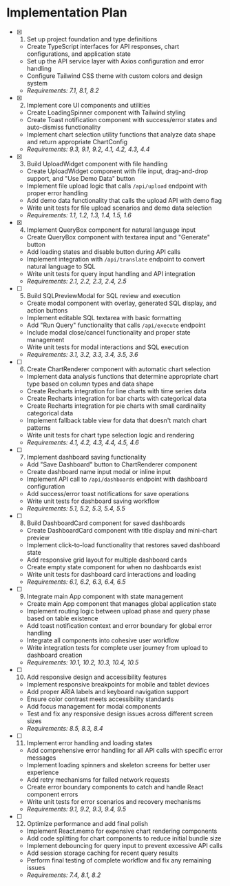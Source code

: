 # Implementation Plan

- [x] 1. Set up project foundation and type definitions

  - Create TypeScript interfaces for API responses, chart configurations, and application state
  - Set up the API service layer with Axios configuration and error handling
  - Configure Tailwind CSS theme with custom colors and design system
  - _Requirements: 7.1, 8.1, 8.2_

- [x] 2. Implement core UI components and utilities

  - Create LoadingSpinner component with Tailwind styling
  - Create Toast notification component with success/error states and auto-dismiss functionality
  - Implement chart selection utility functions that analyze data shape and return appropriate ChartConfig
  - _Requirements: 9.3, 9.1, 9.2, 4.1, 4.2, 4.3, 4.4_

- [x] 3. Build UploadWidget component with file handling

  - Create UploadWidget component with file input, drag-and-drop support, and "Use Demo Data" button
  - Implement file upload logic that calls `/api/upload` endpoint with proper error handling
  - Add demo data functionality that calls the upload API with demo flag
  - Write unit tests for file upload scenarios and demo data selection
  - _Requirements: 1.1, 1.2, 1.3, 1.4, 1.5, 1.6_

- [x] 4. Implement QueryBox component for natural language input

  - Create QueryBox component with textarea input and "Generate" button
  - Add loading states and disable button during API calls
  - Implement integration with `/api/translate` endpoint to convert natural language to SQL
  - Write unit tests for query input handling and API integration
  - _Requirements: 2.1, 2.2, 2.3, 2.4, 2.5_

- [ ] 5. Build SQLPreviewModal for SQL review and execution

  - Create modal component with overlay, generated SQL display, and action buttons
  - Implement editable SQL textarea with basic formatting
  - Add "Run Query" functionality that calls `/api/execute` endpoint
  - Include modal close/cancel functionality and proper state management
  - Write unit tests for modal interactions and SQL execution
  - _Requirements: 3.1, 3.2, 3.3, 3.4, 3.5, 3.6_

- [ ] 6. Create ChartRenderer component with automatic chart selection

  - Implement data analysis functions that determine appropriate chart type based on column types and data shape
  - Create Recharts integration for line charts with time series data
  - Create Recharts integration for bar charts with categorical data
  - Create Recharts integration for pie charts with small cardinality categorical data
  - Implement fallback table view for data that doesn't match chart patterns
  - Write unit tests for chart type selection logic and rendering
  - _Requirements: 4.1, 4.2, 4.3, 4.4, 4.5, 4.6_

- [ ] 7. Implement dashboard saving functionality

  - Add "Save Dashboard" button to ChartRenderer component
  - Create dashboard name input modal or inline input
  - Implement API call to `/api/dashboards` endpoint with dashboard configuration
  - Add success/error toast notifications for save operations
  - Write unit tests for dashboard saving workflow
  - _Requirements: 5.1, 5.2, 5.3, 5.4, 5.5_

- [ ] 8. Build DashboardCard component for saved dashboards

  - Create DashboardCard component with title display and mini-chart preview
  - Implement click-to-load functionality that restores saved dashboard state
  - Add responsive grid layout for multiple dashboard cards
  - Create empty state component for when no dashboards exist
  - Write unit tests for dashboard card interactions and loading
  - _Requirements: 6.1, 6.2, 6.3, 6.4, 6.5_

- [ ] 9. Integrate main App component with state management

  - Create main App component that manages global application state
  - Implement routing logic between upload phase and query phase based on table existence
  - Add toast notification context and error boundary for global error handling
  - Integrate all components into cohesive user workflow
  - Write integration tests for complete user journey from upload to dashboard creation
  - _Requirements: 10.1, 10.2, 10.3, 10.4, 10.5_

- [ ] 10. Add responsive design and accessibility features

  - Implement responsive breakpoints for mobile and tablet devices
  - Add proper ARIA labels and keyboard navigation support
  - Ensure color contrast meets accessibility standards
  - Add focus management for modal components
  - Test and fix any responsive design issues across different screen sizes
  - _Requirements: 8.5, 8.3, 8.4_

- [ ] 11. Implement error handling and loading states

  - Add comprehensive error handling for all API calls with specific error messages
  - Implement loading spinners and skeleton screens for better user experience
  - Add retry mechanisms for failed network requests
  - Create error boundary components to catch and handle React component errors
  - Write unit tests for error scenarios and recovery mechanisms
  - _Requirements: 9.1, 9.2, 9.3, 9.4, 9.5_

- [ ] 12. Optimize performance and add final polish
  - Implement React.memo for expensive chart rendering components
  - Add code splitting for chart components to reduce initial bundle size
  - Implement debouncing for query input to prevent excessive API calls
  - Add session storage caching for recent query results
  - Perform final testing of complete workflow and fix any remaining issues
  - _Requirements: 7.4, 8.1, 8.2_
